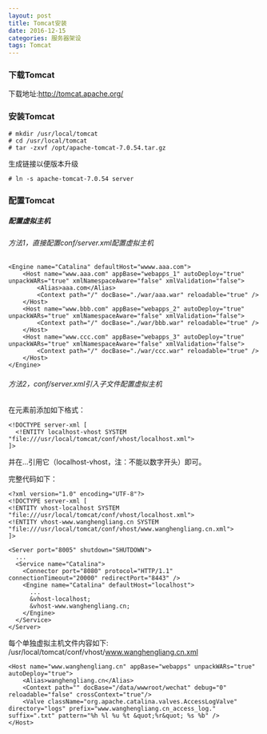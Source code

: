 ```yaml
---
layout: post
title: Tomcat安装
date: 2016-12-15
categories: 服务器架设
tags: Tomcat
---
```


### 下载Tomcat
下载地址:http://tomcat.apache.org/

### 安装Tomcat

```
# mkdir /usr/local/tomcat
# cd /usr/local/tomcat
# tar -zxvf /opt/apache-tomcat-7.0.54.tar.gz
```

生成链接以便版本升级

```
# ln -s apache-tomcat-7.0.54 server
```

### 配置Tomcat

##### 配置虚拟主机
###### 方法1，直接配置conf/server.xml配置虚拟主机

```
<Engine name="Catalina" defaultHost="wwww.aaa.com">
    <Host name="www.aaa.com" appBase="webapps_1" autoDeploy="true" unpackWARs="true" xmlNamespaceAware="false" xmlValidation="false">
        <Alias>aaa.com</Alias>
        <Context path="/" docBase="./war/aaa.war" reloadable="true" />
    </Host>
    <Host name="www.bbb.com" appBase="webapps_2" autoDeploy="true" unpackWARs="true" xmlNamespaceAware="false" xmlValidation="false">
        <Context path="/" docBase="./war/bbb.war" reloadable="true" />
    </Host>
    <Host name="www.ccc.com" appBase="webapps_3" autoDeploy="true" unpackWARs="true" xmlNamespaceAware="false" xmlValidation="false">
        <Context path="/" docBase="./war/ccc.war" reloadable="true" />
    </Host>
</Engine>
```

###### 方法2，conf/server.xml引入子文件配置虚拟主机
在<server>元素前添加如下格式：

```
<!DOCTYPE server-xml [
  <!ENTITY localhost-vhost SYSTEM "file:///usr/local/tomcat/conf/vhost/localhost.xml">
]>
```

并在<Engine>...</Engine>引用它（localhost-vhost，注：不能以数字开头）即可。

完整代码如下：

```
<?xml version="1.0" encoding="UTF-8"?>
<!DOCTYPE server-xml [
<!ENTITY vhost-localhost SYSTEM "file:///usr/local/tomcat/conf/vhost/localhost.xml">
<!ENTITY vhost-www.wanghengliang.cn SYSTEM "file:///usr/local/tomcat/conf/vhost/www.wanghengliang.cn.xml">
]>

<Server port="8005" shutdown="SHUTDOWN">
  ...
  <Service name="Catalina">
    <Connector port="8080" protocol="HTTP/1.1" connectionTimeout="20000" redirectPort="8443" />
    <Engine name="Catalina" defaultHost="localhost">
      ...
      &vhost-localhost;
      &vhost-www.wanghengliang.cn;
    </Engine>
  </Service>
</Server>
```

每个单独虚拟主机文件内容如下:
/usr/local/tomcat/conf/vhost/www.wanghengliang.cn.xml

```
<Host name="www.wanghengliang.cn" appBase="webapps" unpackWARs="true" autoDeploy="true">
    <Alias>wanghengliang.cn</Alias>
    <Context path="" docBase="/data/wwwroot/wechat" debug="0" reloadable="false" crossContext="true"/>
    <Valve className="org.apache.catalina.valves.AccessLogValve" directory="logs" prefix="www.wanghengliang.cn_access_log." suffix=".txt" pattern="%h %l %u %t &quot;%r&quot; %s %b" />
</Host>
```
